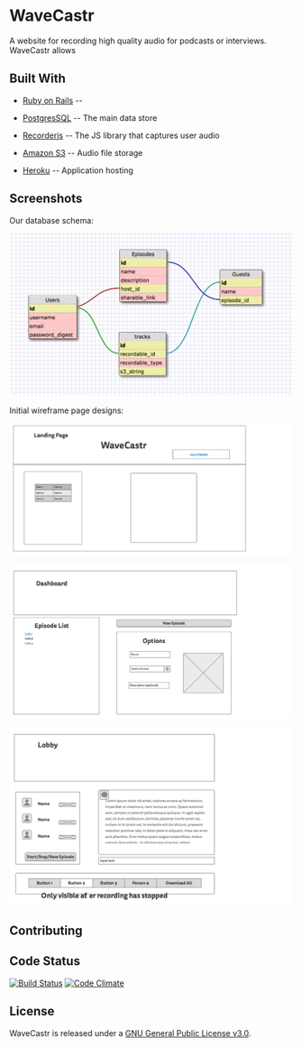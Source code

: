 # WaveCastr

A website for recording high quality audio for podcasts or interviews. WaveCastr allows


## Built With



* [Ruby on Rails](https://github.com/rails/rails) --

* [PostgresSQL](https://www.postgresql.org/) -- The main data store

* [Recorderjs](https://github.com/chris-rudmin/Recorderjs) -- The JS library that captures user audio

* [Amazon S3](https://aws.amazon.com/s3/) -- Audio file storage

* [Heroku](https://www.heroku.com/) -- Application hosting

## Screenshots

Our database schema:

![schema](/public/schema.png?raw=true)

Initial wireframe page designs:

![index](/public/index.png?raw=true)

![dashboard](/public/dashboard.png?raw=true)

![lobby](/public/lobby.png?raw=true)


## Contributing




## Code Status

[![Build Status](https://travis-ci.org/Antigrapist/WaveCastr.svg?branch=master)](https://travis-ci.org/Antigrapist/WaveCastr)
[![Code Climate](https://codeclimate.com/github/Antigrapist/WaveCastr/badges/gpa.svg)](https://codeclimate.com/github/Antigrapist/WaveCastr)


## License

WaveCastr is released under a [GNU General Public License v3.0](/license.txt).
